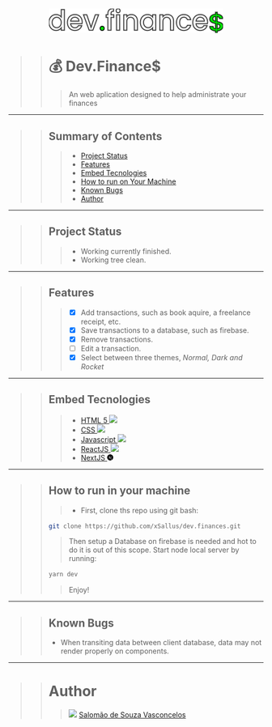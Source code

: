 <h1 align="center">
    <img src="./public/icons/logo.svg"/>
</h1>

>># 💰 Dev.Finance$
>>> An web aplication designed to help administrate your finances

---

>>## Summary of Contents
>>
>>> - [Project Status](#project-status)
>>> - [Features](#features)
>>> - [Embed Tecnologies](#embed-tecnologies)
>>> - [How to run on Your Machine](#how-to-run-on-your-machine)
>>> - [Known Bugs](#known-bugs)
>>> - [Author](#author)

---

>>## Project Status
>>
>>> - Working currently finished.
>>> - Working tree clean.

---

>> ## Features
>>
>>> - [x] Add transactions, such as book aquire, a freelance receipt, etc.
>>> - [x] Save transactions to a database, such as firebase.
>>> - [x] Remove transactions.
>>> - [ ] Edit a transaction.
>>> - [x] Select between three themes, <i>Normal, Dark and Rocket</i>

---

>> ## Embed Tecnologies
>>
>>> - [HTML 5 <img src="https://cdn.iconscout.com/icon/free/png-512/html5-19-722707.png" height="12px"/>](https://developer.mozilla.org/pt-BR/docs/Web/HTML/HTML5)
>>> - [CSS <img src="https://upload.wikimedia.org/wikipedia/commons/d/d5/CSS3_logo_and_wordmark.svg" height="12px"/>](https://developer.mozilla.org/pt-BR/docs/Web/CSS)
>>> - [Javascript <img src="https://encrypted-tbn0.gstatic.com/images?q=tbn:ANd9GcTnezP43GZwqlUjVNQ1LyyXnY7MzjhJn3NqKQ&usqp=CAU" height="12px"/>](https://developer.mozilla.org/pt-BR/docs/Web/JavaScript)
>>> - [ReactJS <img src="https://upload.wikimedia.org/wikipedia/commons/thumb/4/47/React.svg/512px-React.svg.png" height="12px">](https://reactjs.org/docs/getting-started.html)
>>> - [NextJS <img src="./public/icons/next.svg" height="12px">](https://nextjs.org/docs)

---
>> ## How to run in your machine
>>
>>> - First, clone ths repo using git bash:
>> ```bash
>> git clone https://github.com/xSallus/dev.finances.git
>>```
>>> Then setup a Database on firebase is needed and hot to do it is out of this scope.
>>> Start node local server by running:
>>```bash
>> yarn dev
>>```
>>> Enjoy!

---

>> ## Known Bugs
>>
>> - When transiting data between client database, data may not render properly on components.

---

>> # Author
>>
>>> <img src="https://encrypted-tbn0.gstatic.com/images?q=tbn:ANd9GcTYVJlVcxIsdw-VHpQugNpWnhcqfU0lFLpE7A&usqp=CAU" height="12px"/> [Salomão de Souza Vasconcelos](https://github.com/xSallus/)
